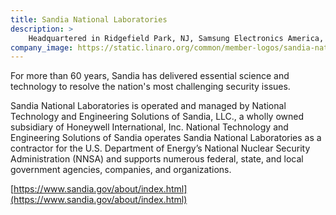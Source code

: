 ```yaml
---
title: Sandia National Laboratories
description: >
    Headquartered in Ridgefield Park, NJ, Samsung Electronics America, Inc. (SEA), is a recognized innovation leader in consumer electronics design and technology.
company_image: https://static.linaro.org/common/member-logos/sandia-national-laboratories.jpg
---
```

For more than 60 years, Sandia has delivered essential science and technology to resolve the nation's most challenging security issues.

Sandia National Laboratories is operated and managed by National Technology and Engineering Solutions of Sandia, LLC., a wholly owned subsidiary of Honeywell International, Inc. National Technology and Engineering Solutions of Sandia operates Sandia National Laboratories as a contractor for the U.S. Department of Energy’s National Nuclear Security Administration (NNSA) and supports numerous federal, state, and local government agencies, companies, and organizations. 

[https://www.sandia.gov/about/index.html](https://www.sandia.gov/about/index.html)
